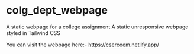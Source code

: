 # colg_dept_webpage
A static webpage for a college assignment
 A static unresponsive webpage styled in Tailwind CSS 
 
 
 You can  visit the webpage here:-
https://csercoem.netlify.app/
